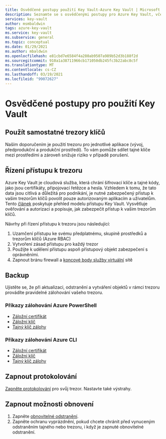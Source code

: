 ```yaml
---
title: Osvědčené postupy použití Key Vault-Azure Key Vault | Microsoft Docs
description: Seznamte se s osvědčenými postupy pro Azure Key Vault, včetně řízení přístupu, kdy používat samostatné trezory klíčů, zálohování, protokolování a možnosti obnovení.
services: key-vault
author: msmbaldwin
tags: azure-key-vault
ms.service: key-vault
ms.subservice: general
ms.topic: conceptual
ms.date: 01/29/2021
ms.author: mbaldwin
ms.openlocfilehash: e81cbd7e6584f4a280ab9507a989b52d3b188f2d
ms.sourcegitcommit: 910a1a38711966cb171050db245fc3b22abc8c5f
ms.translationtype: MT
ms.contentlocale: cs-CZ
ms.lasthandoff: 03/19/2021
ms.locfileid: "99072627"
---
```

# <a name="best-practices-to-use-key-vault"></a>Osvědčené postupy pro použití Key Vault

## <a name="use-separate-key-vaults"></a>Použít samostatné trezory klíčů

Naším doporučením je použití trezoru pro jednotlivé aplikace (vývoj, předprodukční a produkční prostředí). To vám pomůže sdílet tajné klíče mezi prostředími a zároveň snižuje riziko v případě porušení.

## <a name="control-access-to-your-vault"></a>Řízení přístupu k trezoru

Azure Key Vault je cloudová služba, která chrání šifrovací klíče a tajné kódy, jako jsou certifikáty, připojovací řetězce a hesla. Vzhledem k tomu, že tato data jsou citlivá a důležitá pro podnikání, je nutné zabezpečený přístup k vašim trezorům klíčů povolit pouze autorizovaným aplikacím a uživatelům. Tento [článek](secure-your-key-vault.md) poskytuje přehled modelu přístupu Key Vault. Vysvětluje ověřování a autorizaci a popisuje, jak zabezpečit přístup k vašim trezorům klíčů.

Návrhy při řízení přístupu k trezoru jsou následující:
1. Uzamčení přístupu ke svému předplatnému, skupině prostředků a trezorům klíčů (Azure RBAC)
2. Vytvoření zásad přístupu pro každý trezor
3. Použijte k udělení přístupu aspoň přístupový objekt zabezpečení s oprávněními.
4. Zapnout bránu firewall a [koncové body služby virtuální](overview-vnet-service-endpoints.md) sítě

## <a name="backup"></a>Backup

Ujistěte se, že při aktualizaci, odstranění a vytváření objektů v rámci trezoru provádíte pravidelné zálohování vašeho trezoru.

### <a name="azure-powershell-backup-commands"></a>Příkazy zálohování Azure PowerShell

* [Záložní certifikát](/powershell/module/azurerm.keyvault/Backup-AzureKeyVaultCertificate)
* [Záložní klíč](/powershell/module/azurerm.keyvault/Backup-AzureKeyVaultKey)
* [Tajný klíč zálohy](/powershell/module/azurerm.keyvault/Backup-AzureKeyVaultSecret)

### <a name="azure-cli-backup-commands"></a>Příkazy zálohování Azure CLI

* [Záložní certifikát](/cli/azure/keyvault/certificate#az-keyvault-certificate-backup)
* [Záložní klíč](/cli/azure/keyvault/key#az-keyvault-key-backup)
* [Tajný klíč zálohy](/cli/azure/keyvault/secret#az-keyvault-secret-backup)


## <a name="turn-on-logging"></a>Zapnout protokolování

[Zapněte protokolování](logging.md) pro svůj trezor. Nastavte také výstrahy.

## <a name="turn-on-recovery-options"></a>Zapnout možnosti obnovení

1. Zapněte [obnovitelné odstranění](soft-delete-overview.md).
2. Zapněte ochranu vyprázdnění, pokud chcete chránit před vynuceným odstraněním tajného nebo trezoru, i když je zapnuté obnovitelné odstranění.